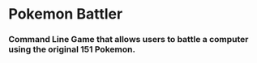 # Pokemon Battler
### Command Line Game that allows users to battle a computer using the original 151 Pokemon.


